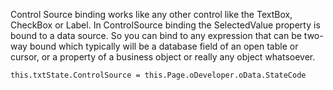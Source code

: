 ﻿Control Source binding works like any other control like the TextBox, CheckBox or Label. In ControlSource binding the SelectedValue property is bound to a data source. So you can bind to any expression that can be two-way bound which typically will be a database field of an open table or cursor, or a property of a business object or really any object whatsoever.

```foxpro
this.txtState.ControlSource = this.Page.oDeveloper.oData.StateCode
```